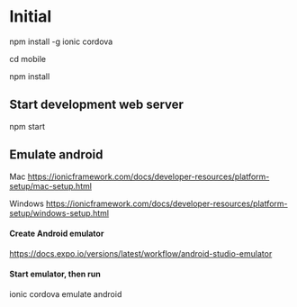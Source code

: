 # Initial

npm install -g ionic cordova

cd mobile

npm install

## Start development web server
npm start

## Emulate android
Mac
https://ionicframework.com/docs/developer-resources/platform-setup/mac-setup.html

Windows
https://ionicframework.com/docs/developer-resources/platform-setup/windows-setup.html

#### Create Android emulator
https://docs.expo.io/versions/latest/workflow/android-studio-emulator

#### Start emulator, then run
ionic cordova emulate android


